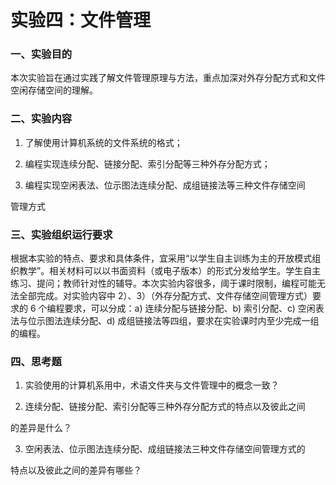# 实验四：文件管理

### 一、实验目的

本次实验旨在通过实践了解文件管理原理与方法，重点加深对外存分配方式和文件空闲存储空间的理解。

### 二、实验内容

1) 了解使用计算机系统的文件系统的格式；

2) 编程实现连续分配、链接分配、索引分配等三种外存分配方式；

2) 编程实现空闲表法、位示图法连续分配、成组链接法等三种文件存储空间

管理方式

### 三、实验组织运行要求

根据本实验的特点、要求和具体条件，宜采用“以学生自主训练为主的开放模式组织教学”。相关材料可以以书面资料（或电子版本）的形式分发给学生。学生自主练习、提问；教师针对性的辅导。本次实验内容很多，阈于课时限制，编程可能无法全部完成。对实验内容中 2）、3）（外存分配方式、文件存储空间管理方式）要求的 6 个编程要求，可以分成：a) 连续分配与链接分配、b) 索引分配、c) 空闲表法与位示图法连续分配、d) 成组链接法等四组，要求在实验课时内至少完成一组的编程。



### 四、思考题

1. 实验使用的计算机系用中，术语文件夹与文件管理中的概念一致？

2. 连续分配、链接分配、索引分配等三种外存分配方式的特点以及彼此之间

的差异是什么？

3. 空闲表法、位示图法连续分配、成组链接法三种文件存储空间管理方式的

特点以及彼此之间的差异有哪些？


